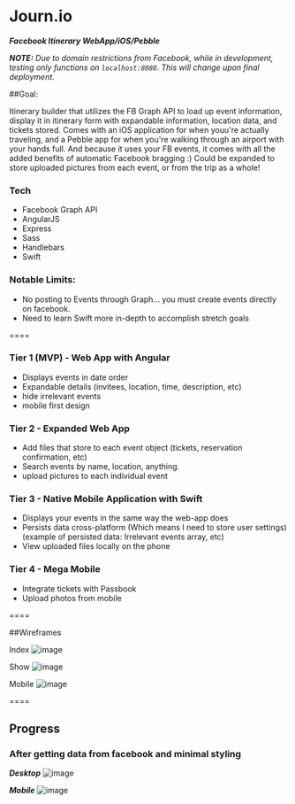 # Journ.io
***Facebook Itinerary WebApp/iOS/Pebble***

***NOTE:*** *Due to domain restrictions from Facebook, while in development, testing only functions on `localhost:8080`.  This will change upon final deployment.*

##Goal: 

Itinerary builder that utilizes the FB Graph API to load up event information, display it in itinerary form with expandable information, location data, and tickets stored.  Comes with an iOS application for when youu're actually traveling, and a Pebble app for when you're walking through an airport with your hands full.  And because it uses your FB events, it comes with all the added benefits of automatic Facebook bragging :)  Could be expanded to store uploaded pictures from each event, or from the trip as a whole!

### Tech

- Facebook Graph API
- AngularJS
- Express
- Sass
- Handlebars
- Swift

### Notable Limits:

- No posting to Events through Graph... you must create events directly on facebook.
- Need to learn Swift more in-depth to accomplish stretch goals

====

### Tier 1 (MVP) - Web App with Angular

- Displays events in date order
- Expandable details (invitees, location, time, description, etc)
- hide irrelevant events
- mobile first design

### Tier 2 - Expanded Web App

- Add files that store to each event object (tickets, reservation confirmation, etc)
- Search events by name, location, anything.
- upload pictures to each individual event

### Tier 3 - Native Mobile Application with Swift

- Displays your events in the same way the web-app does
- Persists data cross-platform (Which means I need to store user settings) (example of persisted data: Irrelevant events array, etc)
- View uploaded files locally on the phone

### Tier 4 - Mega Mobile

- Integrate tickets with Passbook
- Upload photos from mobile

====

##Wireframes

Index
![image](http://i.imgur.com/0w2pGij.png)

Show
![image](http://i.imgur.com/uVmUp9p.png)

Mobile
![image](http://i.imgur.com/xDlFvT2.png)


====

## Progress

### After getting data from facebook and minimal styling

***Desktop***
![image](http://i.imgur.com/h3OFktx.png)

***Mobile***
![image](http://i.imgur.com/wBVE5v5.png)
